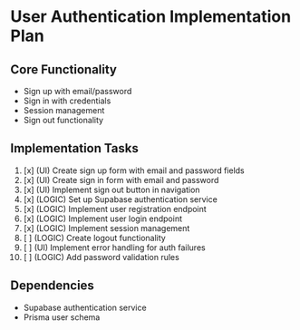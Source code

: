 # User Authentication Implementation Plan

## Core Functionality
- Sign up with email/password
- Sign in with credentials
- Session management
- Sign out functionality

## Implementation Tasks
1. [x] (UI) Create sign up form with email and password fields
2. [x] (UI) Create sign in form with email and password
3. [x] (UI) Implement sign out button in navigation
4. [x] (LOGIC) Set up Supabase authentication service
5. [x] (LOGIC) Implement user registration endpoint
6. [x] (LOGIC) Implement user login endpoint
7. [x] (LOGIC) Implement session management
8. [ ] (LOGIC) Create logout functionality
9. [ ] (UI) Implement error handling for auth failures
10. [ ] (LOGIC) Add password validation rules

## Dependencies
- Supabase authentication service
- Prisma user schema